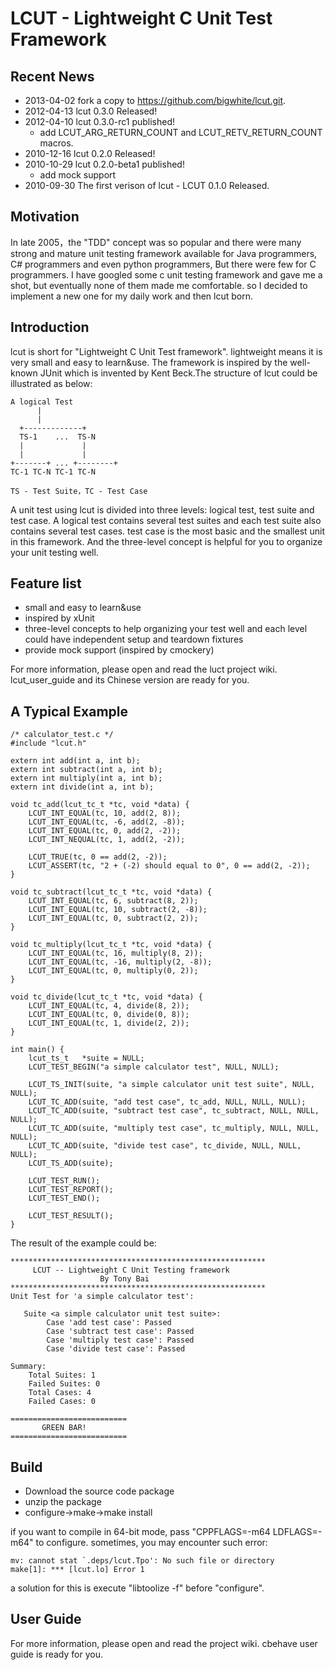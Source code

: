 LCUT - Lightweight C Unit Test Framework
========================================

Recent News
-----------

 - 2013-04-02 fork a copy to https://github.com/bigwhite/lcut.git.
 - 2012-04-13 lcut 0.3.0 Released!
 - 2012-04-10 lcut 0.3.0-rc1 published!
   - add LCUT_ARG_RETURN_COUNT and LCUT_RETV_RETURN_COUNT macros.
 - 2010-12-16 lcut 0.2.0 Released!
 - 2010-10-29 lcut 0.2.0-beta1 published!
   - add mock support
 - 2010-09-30 The first verison of lcut - LCUT 0.1.0 Released.

Motivation
----------

In late 2005，the "TDD" concept was so popular and there were many strong and mature unit testing framework available 
for Java programmers, C# programmers and even python programmers, But there were few for C programmers. I have googled 
some c unit testing framework and gave me a shot, but eventually none of them made me comfortable. so I decided 
to implement a new one for my daily work and then lcut born.

Introduction
------------

lcut is short for "Lightweight C Unit Test framework". lightweight means it is very small and easy to learn&use. 
The framework is inspired by the well-known JUnit which is invented by Kent Beck.The structure of lcut could be 
illustrated as below:

    A logical Test
          |  
          |  
      +-------------+
      TS-1    ...  TS-N
      |             |  
      |             |  
    +-------+ ... +--------+
    TC-1 TC-N TC-1 TC-N
    
    TS - Test Suite，TC - Test Case

A unit test using lcut is divided into three levels: logical test, test suite and test case. A logical test contains 
several test suites and each test suite also contains several test cases. test case is the most basic and the smallest
unit in this framework. And the three-level concept is helpful for you to organize your unit testing well.

Feature list
------------

 - small and easy to learn&use
 - inspired by xUnit
 - three-level concepts to help organizing your test well and each level could have independent setup and teardown
   fixtures
 - provide mock support (inspired by cmockery)

For more information, please open and read the luct project wiki. lcut_user_guide and its Chinese version are ready 
for you.

A Typical Example
-------
    /* calculator_test.c */
    #include "lcut.h"

    extern int add(int a, int b);
    extern int subtract(int a, int b);
    extern int multiply(int a, int b);
    extern int divide(int a, int b);

    void tc_add(lcut_tc_t *tc, void *data) {
        LCUT_INT_EQUAL(tc, 10, add(2, 8));
        LCUT_INT_EQUAL(tc, -6, add(2, -8));
        LCUT_INT_EQUAL(tc, 0, add(2, -2));
        LCUT_INT_NEQUAL(tc, 1, add(2, -2));

        LCUT_TRUE(tc, 0 == add(2, -2));
        LCUT_ASSERT(tc, "2 + (-2) should equal to 0", 0 == add(2, -2));
    }

    void tc_subtract(lcut_tc_t *tc, void *data) {
        LCUT_INT_EQUAL(tc, 6, subtract(8, 2));
        LCUT_INT_EQUAL(tc, 10, subtract(2, -8));
        LCUT_INT_EQUAL(tc, 0, subtract(2, 2));
    }

    void tc_multiply(lcut_tc_t *tc, void *data) {
        LCUT_INT_EQUAL(tc, 16, multiply(8, 2));
        LCUT_INT_EQUAL(tc, -16, multiply(2, -8));
        LCUT_INT_EQUAL(tc, 0, multiply(0, 2));
    }

    void tc_divide(lcut_tc_t *tc, void *data) {
        LCUT_INT_EQUAL(tc, 4, divide(8, 2));
        LCUT_INT_EQUAL(tc, 0, divide(0, 8));
        LCUT_INT_EQUAL(tc, 1, divide(2, 2));
    }

    int main() {
        lcut_ts_t   *suite = NULL;
        LCUT_TEST_BEGIN("a simple calculator test", NULL, NULL);

        LCUT_TS_INIT(suite, "a simple calculator unit test suite", NULL, NULL);
        LCUT_TC_ADD(suite, "add test case", tc_add, NULL, NULL, NULL);
        LCUT_TC_ADD(suite, "subtract test case", tc_subtract, NULL, NULL, NULL);
        LCUT_TC_ADD(suite, "multiply test case", tc_multiply, NULL, NULL, NULL);
        LCUT_TC_ADD(suite, "divide test case", tc_divide, NULL, NULL, NULL);
        LCUT_TS_ADD(suite);

        LCUT_TEST_RUN();
        LCUT_TEST_REPORT();
        LCUT_TEST_END();

        LCUT_TEST_RESULT();
    }

The result of the example could be:

    *********************************************************
         LCUT -- Lightweight C Unit Testing framework
 		                By Tony Bai
    ********************************************************* 
    Unit Test for 'a simple calculator test':

	   Suite <a simple calculator unit test suite>: 
		    Case 'add test case': Passed
		    Case 'subtract test case': Passed
		    Case 'multiply test case': Passed
		    Case 'divide test case': Passed

    Summary: 
	    Total Suites: 1 
	    Failed Suites: 0 
	    Total Cases: 4 
	    Failed Cases: 0 

    ==========================
	       GREEN BAR!
    ==========================

Build
------
 - Download the source code package
 - unzip the package
 - configure->make->make install
 
if you want to compile in 64-bit mode, pass "CPPFLAGS=-m64 LDFLAGS=-m64" to configure.
sometimes, you may encounter such error:

	mv: cannot stat `.deps/lcut.Tpo': No such file or directory
	make[1]: *** [lcut.lo] Error 1
	
a solution for this is execute "libtoolize -f" before "configure".

User Guide
-------------
For more information, please open and read the project wiki. cbehave user guide is ready for you.
